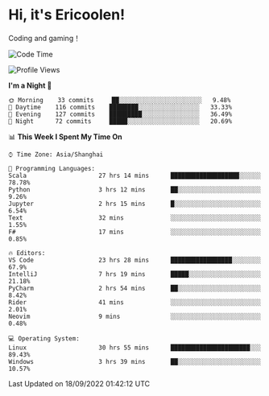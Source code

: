 # Hi, it's Ericoolen!
Coding and gaming！

<!--START_SECTION:waka-->
![Code Time](http://img.shields.io/badge/Code%20Time-394%20hrs%209%20mins-blue)

![Profile Views](http://img.shields.io/badge/Profile%20Views-0-blue)

**I'm a Night 🦉** 

```text
🌞 Morning    33 commits     ██░░░░░░░░░░░░░░░░░░░░░░░   9.48% 
🌆 Daytime    116 commits    ████████░░░░░░░░░░░░░░░░░   33.33% 
🌃 Evening    127 commits    █████████░░░░░░░░░░░░░░░░   36.49% 
🌙 Night      72 commits     █████░░░░░░░░░░░░░░░░░░░░   20.69%

```


📊 **This Week I Spent My Time On** 

```text
⌚︎ Time Zone: Asia/Shanghai

💬 Programming Languages: 
Scala                    27 hrs 14 mins      ███████████████████░░░░░░   78.78% 
Python                   3 hrs 12 mins       ██░░░░░░░░░░░░░░░░░░░░░░░   9.26% 
Jupyter                  2 hrs 15 mins       █░░░░░░░░░░░░░░░░░░░░░░░░   6.54% 
Text                     32 mins             ░░░░░░░░░░░░░░░░░░░░░░░░░   1.55% 
F#                       17 mins             ░░░░░░░░░░░░░░░░░░░░░░░░░   0.85%

🔥 Editors: 
VS Code                  23 hrs 28 mins      █████████████████░░░░░░░░   67.9% 
IntelliJ                 7 hrs 19 mins       █████░░░░░░░░░░░░░░░░░░░░   21.18% 
PyCharm                  2 hrs 54 mins       ██░░░░░░░░░░░░░░░░░░░░░░░   8.42% 
Rider                    41 mins             ░░░░░░░░░░░░░░░░░░░░░░░░░   2.01% 
Neovim                   9 mins              ░░░░░░░░░░░░░░░░░░░░░░░░░   0.48%

💻 Operating System: 
Linux                    30 hrs 55 mins      ██████████████████████░░░   89.43% 
Windows                  3 hrs 39 mins       ██░░░░░░░░░░░░░░░░░░░░░░░   10.57%

```


 Last Updated on 18/09/2022 01:42:12 UTC
<!--END_SECTION:waka-->

